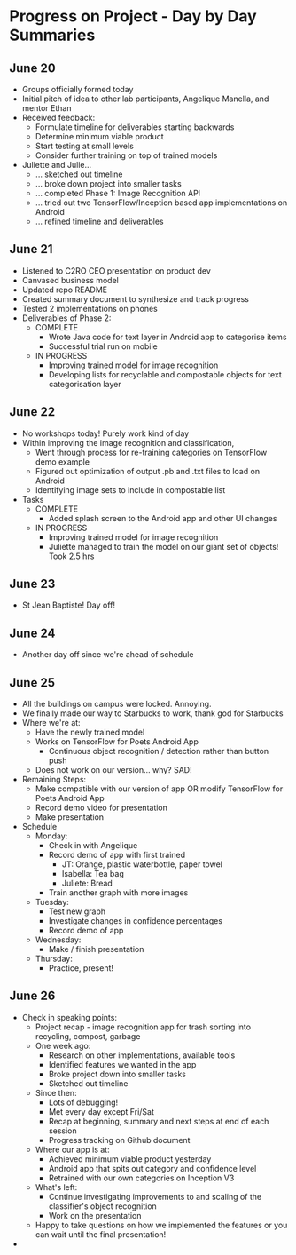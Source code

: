 # Progress on Project - Day by Day Summaries

## June 20

- Groups officially formed today
- Initial pitch of idea to other lab participants, Angelique Manella, and mentor Ethan
- Received feedback: 
	- Formulate timeline for deliverables starting backwards
	- Determine minimum viable product
	- Start testing at small levels
	- Consider further training on top of trained models
- Juliette and Julie...
	- ... sketched out timeline
	- ... broke down project into smaller tasks
	- ... completed Phase 1: Image Recognition API
	- ... tried out two TensorFlow/Inception based app implementations on Android
	- ... refined timeline and deliverables

## June 21

- Listened to C2RO CEO presentation on product dev
- Canvased business model 
- Updated repo README
- Created summary document to synthesize and track progress
- Tested 2 implementations on phones
- Deliverables of Phase 2:
	- COMPLETE
		- Wrote Java code for text layer in Android app to categorise items
		- Successful trial run on mobile
	- IN PROGRESS
		- Improving trained model for image recognition
		- Developing lists for recyclable and compostable objects for text categorisation layer

## June 22

- No workshops today! Purely work kind of day
- Within improving the image recognition and classification, 
	- Went through process for re-training categories on TensorFlow demo example
	- Figured out optimization of output .pb and .txt files to load on Android
	- Identifying image sets to include in compostable list
- Tasks
	- COMPLETE
		- Added splash screen to the Android app and other UI changes
	- IN PROGRESS
		- Improving trained model for image recognition
		- Juliette managed to train the model on our giant set of objects! Took 2.5 hrs 

## June 23

- St Jean Baptiste! Day off!

## June 24

- Another day off since we're ahead of schedule

## June 25

- All the buildings on campus were locked. Annoying.
- We finally made our way to Starbucks to work, thank god for Starbucks
- Where we're at:
	- Have the newly trained model
	- Works on TensorFlow for Poets Android App
		- Continuous object recognition / detection rather than button push
	- Does not work on our version... why? SAD!
- Remaining Steps:
	- Make compatible with our version of app OR modify TensorFlow for Poets Android App 
	- Record demo video for presentation
	- Make presentation
- Schedule
	- Monday: 
		- Check in with Angelique
		- Record demo of app with first trained
			- JT: Orange, plastic waterbottle, paper towel
			- Isabella: Tea bag
			- Juliete: Bread
		- Train another graph with more images
	- Tuesday:
		- Test new graph
		- Investigate changes in confidence percentages
		- Record demo of app
	- Wednesday:
		- Make / finish presentation
	- Thursday:
		- Practice, present!

## June 26 

- Check in speaking points:
	- Project recap - image recognition app for trash sorting into recycling, compost, garbage
	- One week ago:
		- Research on other implementations, available tools
		- Identified features we wanted in the app
		- Broke project down into smaller tasks
		- Sketched out timeline
	- Since then:
		- Lots of debugging! 
		- Met every day except Fri/Sat
		- Recap at beginning, summary and next steps at end of each session
		- Progress tracking on Github document
	- Where our app is at:
		- Achieved minimum viable product yesterday
		- Android app that spits out category and confidence level
		- Retrained with our own categories on Inception V3
	- What's left:
		- Continue investigating improvements to and scaling of the classifier's object recognition
		- Work on the presentation
	- Happy to take questions on how we implemented the features or you can wait until the final presentation!
- 
